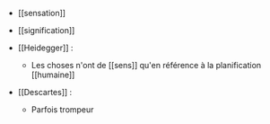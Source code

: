 - [[sensation]]
- [[signification]]

- [[Heidegger]] :
	- Les choses n'ont de [[sens]] qu'en référence à la planification [[humaine]]

- [[Descartes]] :
	- Parfois trompeur